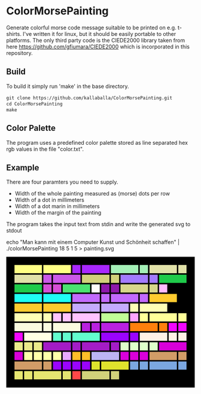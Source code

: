 ColorMorsePainting
============

Generate colorful morse code message suitable to be printed on e.g. t-shirts.
I've written it for linux, but it should be easily portable to other platforms. 
The only third party code is the CIEDE2000 library taken from here https://github.com/gfiumara/CIEDE2000 which is incorporated in this repository.

## Build

To build it simply run 'make' in the base directory.

    git clone https://github.com/kallaballa/ColorMorsePainting.git
    cd ColorMorsePainting
    make

## Color Palette

The program uses a predefined color palette stored as line separated hex rgb values in the file "color.txt". 

## Example

There are four paramters you need to supply.
* Width of the whole painting measured as (morse) dots per row
* Width of a dot in millimeters
* Width of a dot marin in millimeters
* Width of the margin of the painting

The program takes the input text from stdin and write the generated svg to stdout

   echo "Man kann mit einem Computer Kunst und Schönheit schaffen" | ./colorMorsePainting 18 5 1 5 > painting.svg 

![Morse Painting: Kunst und Schönheit](https://github.com/kallaballa/ColorMorsePainting/raw/master/example/painting.svg "Morse Painting: Kunst und Schönheit")


